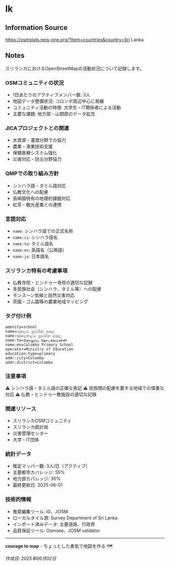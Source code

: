 # lk

## Information Source
https://osmstats.neis-one.org/?item=countries&country=Sri Lanka

## Notes
スリランカにおけるOpenStreetMapの活動状況について記録します。

### OSMコミュニティの状況
- 1日あたりのアクティブメンバー数: 3人
- 地図データ整備状況: コロンボ周辺中心に発展
- コミュニティ活動の特徴: 大学生・IT関係者による活動
- 主要な課題: 地方部・山間部のデータ拡充

### JICAプロジェクトとの関連
- 水資源・灌漑分野での協力
- 農業・漁業技術支援
- 保健医療システム強化
- 災害対応・防災分野協力

### QMPでの取り組み方針
- シンハラ語・タミル語対応
- 仏教文化への配慮
- 島嶼国特有の地理的課題対応
- 紅茶・観光産業との連携

### 言語対応
- `name`: シンハラ語での正式名称
- `name:si`: シンハラ語名
- `name:ta`: タミル語名
- `name:en`: 英語名（公用語）
- `name:ja`: 日本語名

### スリランカ特有の考慮事項
- 仏教寺院・ヒンドゥー寺院の適切な記録
- 多民族社会（シンハラ、タミル等）への配慮
- モンスーン気候と自然災害対応
- 茶園・ゴム園等の農業地域マッピング

### タグ付け例
```
amenity=school
name=කොළඹ ප්‍රාථමික පාසල
name:si=කොළඹ ප්‍රාථමික පාසල
name:ta=கொழும்பு தொடக்கப்பள்ளி
name:en=Colombo Primary School
operator=Ministry of Education
education:type=primary
addr:city=Colombo
addr:district=Colombo
```

### 注意事項
⚠️ シンハラ語・タミル語の正確な表記
⚠️ 民族間の配慮を要する地域での慎重な対応
⚠️ 仏教・ヒンドゥー教施設の適切な記録

### 関連リソース
- スリランカOSMコミュニティ
- スリランカ統計局
- 災害管理センター
- 大学・IT団体

### 統計データ
- 推定マッパー数: 3人/日（アクティブ）
- 主要都市カバレッジ: 55%
- 地方部カバレッジ: 30%
- 最終更新日: 2025-06-01

### 技術的情報
- 推奨編集ツール: iD、JOSM
- ローカルタイル源: Survey Department of Sri Lanka
- インポート済みデータ: 主要道路、行政界
- 品質保証ツール: Osmose、JOSM validator

---

**courage to map** - ちょっとした勇気で地図を作る 🗺️

*作成日: 2025年06月02日*
